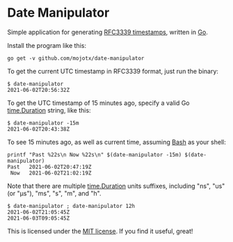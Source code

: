 # Date Manipulator

Simple application for generating [RFC3339 timestamps](https://datatracker.ietf.org/doc/html/rfc3339), written in
[Go](https://golang.org/).

Install the program like this:
```shell
go get -v github.com/mojotx/date-manipulator
```

To get the current UTC timestamp in RFC3339 format, just run the binary:
```shell
$ date-manipulator
2021-06-02T20:56:32Z
```

To get the UTC timestamp of 15 minutes ago, specify a valid Go [time.Duration](https://golang.org/pkg/time/#ParseDuration)
string, like this:
```shell
$ date-manipulator -15m
2021-06-02T20:43:38Z
```

To see 15 minutes ago, as well as current time, assuming [Bash](https://www.gnu.org/software/bash/) as your shell:
```shell
printf "Past %22s\n Now %22s\n" $(date-manipulator -15m) $(date-manipulator)
Past   2021-06-02T20:47:19Z
 Now   2021-06-02T21:02:19Z
```

Note that there are multiple [time.Duration](https://golang.org/pkg/time/#ParseDuration) units suffixes, including
"ns", "us" (or "µs"), "ms", "s", "m", and "h".
```shell
$ date-manipulator ; date-manipulator 12h
2021-06-02T21:05:45Z
2021-06-03T09:05:45Z
```

This is licensed under the [MIT license](https://opensource.org/licenses/MIT). If you find it useful, great!
